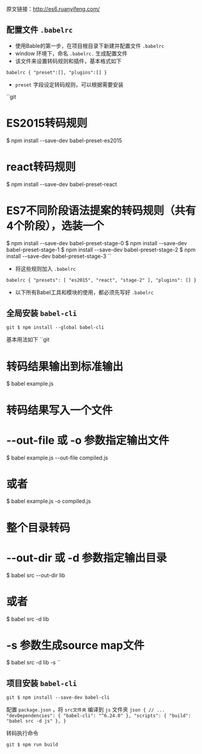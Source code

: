 原文链接：http://es6.ruanyifeng.com/

## 配置文件 `.babelrc`

- 使用Bable的第一步，在项目根目录下新建并配置文件 `.babelrc`  
- window 环境下，命名 `.babelrc.` 生成配置文件
- 该文件来设置转码规则和插件，基本格式如下
  
``babelrc
{
	"preset":[],
	"plugins":[]
}
``

- `preset` 字段设定转码规则，可以根据需要安装  

``git
# ES2015转码规则
$ npm install --save-dev babel-preset-es2015

# react转码规则
$ npm install --save-dev babel-preset-react

# ES7不同阶段语法提案的转码规则（共有4个阶段），选装一个
$ npm install --save-dev babel-preset-stage-0
$ npm install --save-dev babel-preset-stage-1
$ npm install --save-dev babel-preset-stage-2
$ npm install --save-dev babel-preset-stage-3
``

- 将这些规则加入 `.babelrc`  

``babelrc
{
    "presets": [
      "es2015",
      "react",
      "stage-2"
    ],
    "plugins": []
}
``

- 以下所有Babel工具和模块的使用，都必须先写好 `.babelrc`

## 全局安装 `babel-cli`

``git
$ npm install --global babel-cli
``

基本用法如下
``git
# 转码结果输出到标准输出
$ babel example.js

# 转码结果写入一个文件
# --out-file 或 -o 参数指定输出文件
$ babel example.js --out-file compiled.js
# 或者
$ babel example.js -o compiled.js

# 整个目录转码
# --out-dir 或 -d 参数指定输出目录
$ babel src --out-dir lib
# 或者
$ babel src -d lib

# -s 参数生成source map文件
$ babel src -d lib -s
``

## 项目安装 `babel-cli`
``git
$ npm install --save-dev babel-cli
``

配置 `package.json` ，将 `src文件夹` 编译到 `js` 文件夹
``json
{
  // ...
  "devDependencies": {
    "babel-cli": "^6.24.0"
  },
  "scripts": {
    "build": "babel src -d js"
  },
}
``

转码执行命令

``git
$ npm run build
``
